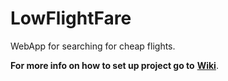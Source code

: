 # LowFlightFare
WebApp for searching for cheap flights.

**For more info on how to set up project go to** [**Wiki**](https://github.com/Genato/LowFlightFare/wiki).
